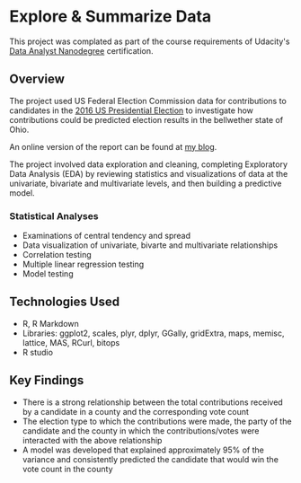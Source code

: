 # Explore &amp; Summarize Data
This project was complated as part of the course requirements of Udacity's [Data Analyst Nanodegree](https://www.udacity.com/course/data-analyst-nanodegree--nd002) certification.

## Overview
The project used US Federal Election Commission data for contributions to candidates in the [2016 US Presidential Election](https://classic.fec.gov/disclosurep/PDownload.do) to investigate how contributions could be predicted election results in the bellwether state of Ohio. 

An online version of the report can be found at [my blog](https://rebeccaebarnes.github.io/2018/06/11/making-predictions). 

The project involved data exploration and cleaning, completing Exploratory Data Analysis (EDA) by reviewing statistics and visualizations of data at the univariate, bivariate and multivariate levels, and then building a predictive model. 

### Statistical Analyses
- Examinations of central tendency and spread
- Data visualization of univariate, bivarte and multivariate relationships
- Correlation testing 
- Multiple linear regression testing 
- Model testing

## Technologies Used
- R, R Markdown
- Libraries: ggplot2, scales, plyr, dplyr, GGally, gridExtra, maps, memisc, lattice, MAS, RCurl, bitops
- R studio

## Key Findings
- There is a strong relationship between the total contributions received by a candidate in a county and the corresponding vote count
- The election type to which the contributions were made, the party of the candidate and the county in which the contributions/votes were interacted with the above relationship
- A model was developed that explained approximately 95% of the variance and consistently predicted the candidate that would win the vote count in the county
